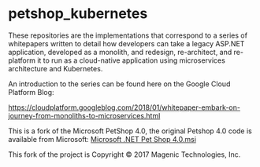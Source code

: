 # petshop_kubernetes

These repositories are the implementations that correspond to a series of whitepapers written to 
detail how developers can take a legacy ASP.NET application, developed as a monolith, and redesign, re-architect,
and re-platform it to run as a cloud-native application using microservices architecture and Kubernetes.

An introduction to the series can be found here on the Google Cloud Platform Blog:

https://cloudplatform.googleblog.com/2018/01/whitepaper-embark-on-journey-from-monoliths-to-microservices.html

This is a fork of the Microsoft PetShop 4.0, the original Petshop 4.0 code is available from Microsoft: [Microsoft .NET Pet Shop 4.0.msi](http://download.microsoft.com/download/8/0/1/801ff297-aea6-46b9-8e11-810df5df1032/Microsoft%20.NET%20Pet%20Shop%204.0.msi)


This fork of the project is Copyright © 2017 Magenic Technologies, Inc.
